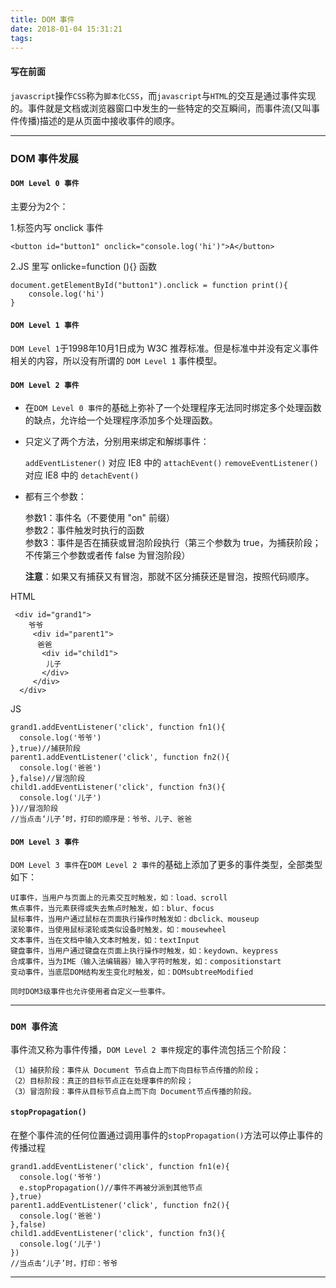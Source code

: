 ```yaml
---
title: DOM 事件
date: 2018-01-04 15:31:21
tags:
---
```


#### 写在前面
`javascript`操作`CSS`称为`脚本化CSS`，而`javascript`与`HTML`的交互是通过事件实现的。事件就是文档或浏览器窗口中发生的一些特定的交互瞬间，而事件流(又叫事件传播)描述的是从页面中接收事件的顺序。

------

### DOM 事件发展
#### `DOM Level 0 事件`
	
主要分为2个：

1.标签内写 onclick 事件

	<button id="button1" onclick="console.log('hi')">A</button>

2.JS 里写 onlicke=function (){} 函数

	document.getElementById("button1").onclick = function print(){
		console.log('hi')
	}
	

#### `DOM Level 1 事件`
	
`DOM Level 1`于1998年10月1日成为 W3C 推荐标准。但是标准中并没有定义事件相关的内容，所以没有所谓的 `DOM Level 1` 事件模型。

#### `DOM Level 2 事件`

* 在`DOM Level 0 事件`的基础上弥补了一个处理程序无法同时绑定多个处理函数的缺点，允许给一个处理程序添加多个处理函数。

* 只定义了两个方法，分别用来绑定和解绑事件：
	
	`addEventListener()`   对应 IE8 中的 `attachEvent()`
	`removeEventListener()`对应 IE8 中的 `detachEvent()`

* 都有三个参数：

	参数1：事件名（不要使用 "on" 前缀）</br>
	参数2：事件触发时执行的函数</br>
	参数3：事件是否在捕获或冒泡阶段执行（第三个参数为 true，为捕获阶段；不传第三个参数或者传 false 为冒泡阶段）</br>
	
	**注意**：如果又有捕获又有冒泡，那就不区分捕获还是冒泡，按照代码顺序。


HTML

```
 <div id="grand1">
    爷爷
     <div id="parent1">
      爸爸
       <div id="child1">
        儿子
       </div>
     </div>
  </div>
```
JS

```
grand1.addEventListener('click', function fn1(){
  console.log('爷爷')
},true)//捕获阶段
parent1.addEventListener('click', function fn2(){
  console.log('爸爸')
},false)//冒泡阶段
child1.addEventListener('click', function fn3(){
  console.log('儿子')
})//冒泡阶段
//当点击‘儿子’时，打印的顺序是：爷爷、儿子、爸爸
```


#### `DOM Level 3 事件`

`DOM Level 3 事件`在`DOM Level 2 事件`的基础上添加了更多的事件类型，全部类型如下：

	UI事件，当用户与页面上的元素交互时触发，如：load、scroll
	焦点事件，当元素获得或失去焦点时触发，如：blur、focus
	鼠标事件，当用户通过鼠标在页面执行操作时触发如：dbclick、mouseup
	滚轮事件，当使用鼠标滚轮或类似设备时触发，如：mousewheel
	文本事件，当在文档中输入文本时触发，如：textInput
	键盘事件，当用户通过键盘在页面上执行操作时触发，如：keydown、keypress
	合成事件，当为IME（输入法编辑器）输入字符时触发，如：compositionstart
	变动事件，当底层DOM结构发生变化时触发，如：DOMsubtreeModified
	
	同时DOM3级事件也允许使用者自定义一些事件。
	
------	
	
### `DOM 事件流`	

事件流又称为事件传播，`DOM Level 2 事件`规定的事件流包括三个阶段：

	（1）捕获阶段：事件从 Document 节点自上而下向目标节点传播的阶段；
	（2）目标阶段：真正的目标节点正在处理事件的阶段；
	（3）冒泡阶段：事件从目标节点自上而下向 Document节点传播的阶段。
	
#### `stopPropagation()`	
在整个事件流的任何位置通过调用事件的`stopPropagation()`方法可以停止事件的传播过程	

```
grand1.addEventListener('click', function fn1(e){
  console.log('爷爷')
  e.stopPropagation()//事件不再被分派到其他节点
},true)
parent1.addEventListener('click', function fn2(){
  console.log('爸爸')
},false)
child1.addEventListener('click', function fn3(){
  console.log('儿子')
})
//当点击‘儿子’时，打印：爷爷
```
------	
